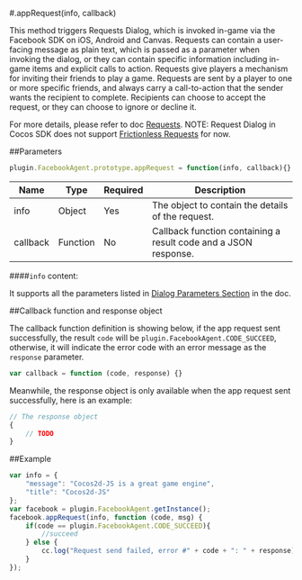 #.appRequest(info, callback)

This method triggers Requests Dialog, which is invoked in-game via the Facebook SDK on iOS, Android and Canvas. Requests can contain a user-facing message as plain text, which is passed as a parameter when invoking the dialog, or they can contain specific information including in-game items and explicit calls to action. Requests give players a mechanism for inviting their friends to play a game. Requests are sent by a player to one or more specific friends, and always carry a call-to-action that the sender wants the recipient to complete. Recipients can choose to accept the request, or they can choose to ignore or decline it.

For more details, please refer to doc [Requests](http://developers.facebook.com/docs/reference/dialogs/requests/).
NOTE: Request Dialog in Cocos SDK does not support [Frictionless Requests](http://developers.facebook.com/docs/games/requests/#frictionless-requests) for now. 

##Parameters

```javascript
plugin.FacebookAgent.prototype.appRequest = function(info, callback){}
```

|Name|Type|Required|Description|
|----|----|--------|-----------|
|info|Object|Yes|The object to contain the details of the request.|
|callback|Function|No|Callback function containing a result code and a JSON response.|

####`info` content:

It supports all the parameters listed in [Dialog Parameters Section](http://developers.facebook.com/docs/games/requests/#params) in the doc.

##Callback function and response object

The callback function definition is showing below, if the app request sent successfully, the result `code` will be `plugin.FacebookAgent.CODE_SUCCEED`, otherwise, it will indicate the error code with an error message as the `response` parameter.

```javascript
var callback = function (code, response) {}
```

Meanwhile, the response object is only available when the app request sent successfully, here is an example:

```javascript
// The response object 
{
    // TODO
}
```

##Example

```javascript
var info = {
    "message": "Cocos2d-JS is a great game engine",
    "title": "Cocos2d-JS"
};
var facebook = plugin.FacebookAgent.getInstance();
facebook.appRequest(info, function (code, msg) {
    if(code == plugin.FacebookAgent.CODE_SUCCEED){
        //succeed
    } else {
        cc.log("Request send failed, error #" + code + ": " + response);
    }
});
```
